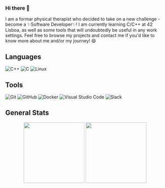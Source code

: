 ### Hi there 👋

I am a formar physical therapist who decided to take on a new challenge - become a ✨Software Developer✨! I am currently learning C/C++ at 42 Lisboa, as well as some tools that will
undoubtedly be useful in any work settings. Feel free to browse my projects and contact me
if you'd like to know more about me and/or my journey! 😄

## Languages

  ![C++](https://img.shields.io/badge/c++-%2300599C.svg?style=for-the-badge&logo=c%2B%2B&logoColor=white)
	![C](https://img.shields.io/badge/c-%2300599C.svg?style=for-the-badge&logo=c&logoColor=white)
  ![Linux](https://img.shields.io/badge/Linux-FCC624?style=for-the-badge&logo=linux&logoColor=black)  
 
 ## Tools

![Git](https://img.shields.io/badge/git-%23F05033.svg?style=for-the-badge&logo=git&logoColor=white)
  ![GitHub](https://img.shields.io/badge/github-%23121011.svg?style=for-the-badge&logo=github&logoColor=white)
  ![Docker](https://img.shields.io/badge/docker-%230db7ed.svg?style=for-the-badge&logo=docker&logoColor=white)
  ![Visual Studio Code](https://img.shields.io/badge/Visual%20Studio%20Code-0078d7.svg?style=for-the-badge&logo=visual-studio-code&logoColor=white)
  ![Slack](https://img.shields.io/badge/Slack-4A154B?style=for-the-badge&logo=slack&logoColor=white)

## General Stats

<div align="center">
  <img height="192px" src="https://github-readme-stats.vercel.app/api/top-langs/?username=daalmeid&langs_count=3&theme=dracula"/>
  <img height="192px" src="https://github-readme-stats.vercel.app/api?username=daalmeid&show_icons=true&theme=aura_dark&include_all_commits=true&count_private=true"/>
</div>
